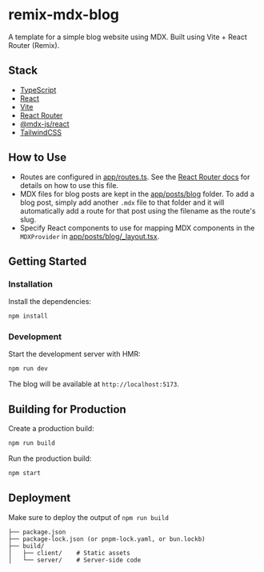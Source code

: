 # remix-mdx-blog

A template for a simple blog website using MDX. Built using Vite + React Router (Remix).

## Stack

- [TypeScript](https://www.typescriptlang.org/)
- [React](https://react.dev/)
- [Vite](https://vite.dev/)
- [React Router](https://reactrouter.com/)
- [@mdx-js/react](https://mdxjs.com/packages/react/)
- [TailwindCSS](https://tailwindcss.com/)

## How to Use

- Routes are configured in [app/routes.ts](app/routes.ts). See the [React Router docs](https://reactrouter.com/start/framework/routing) for details on how to use this file.
- MDX files for blog posts are kept in the [app/posts/blog](app/posts/blog) folder. To add a blog post, simply add another `.mdx` file to that folder and it will automatically add a route for that post using the filename as the route's slug.
- Specify React components to use for mapping MDX components in the `MDXProvider` in [app/posts/blog/_layout.tsx](app/posts/blog/_layout.tsx).

## Getting Started

### Installation

Install the dependencies:

```bash
npm install
```

### Development

Start the development server with HMR:

```bash
npm run dev
```

The blog will be available at `http://localhost:5173`.

## Building for Production

Create a production build:

```bash
npm run build
```

Run the production build:

```bash
npm start
```

## Deployment

Make sure to deploy the output of `npm run build`

```
├── package.json
├── package-lock.json (or pnpm-lock.yaml, or bun.lockb)
├── build/
│   ├── client/    # Static assets
│   └── server/    # Server-side code
```
